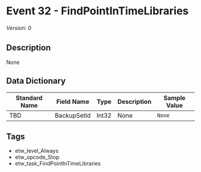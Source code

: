 # Event 32 - FindPointInTimeLibraries
###### Version: 0

## Description
None

## Data Dictionary
|Standard Name|Field Name|Type|Description|Sample Value|
|---|---|---|---|---|
|TBD|BackupSetId|Int32|None|`None`|

## Tags
* etw_level_Always
* etw_opcode_Stop
* etw_task_FindPointInTimeLibraries